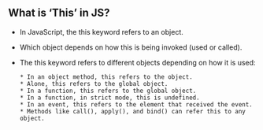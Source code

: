 What is ‘This’ in JS?
-----------------------------
* In JavaScript, the this keyword refers to an object.
* Which object depends on how this is being invoked (used or called).
* The this keyword refers to different objects depending on how it is used:

      * In an object method, this refers to the object.
      * Alone, this refers to the global object.
      * In a function, this refers to the global object.
      * In a function, in strict mode, this is undefined.
      * In an event, this refers to the element that received the event.
      * Methods like call(), apply(), and bind() can refer this to any object.
